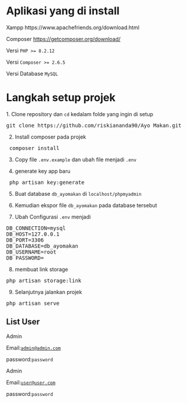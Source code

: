 <h1>Aplikasi yang di install</h1>
Xampp
https://www.apachefriends.org/download.html

Composer
https://getcomposer.org/download/

Versi <code>PHP >= 8.2.12</code>

Versi <code>Composer >= 2.6.5</code>

Versi Database <code>MySQL</code>

<h1>Langkah setup projek</h1>
1. Clone repository dan <code>cd</code> kedalam folde yang ingin di setup
<pre>git clone https://github.com/riskiananda90/Ayo_Makan.git</pre>

2. Install composer pada projek
<pre> composer install</pre>

3. Copy file <code>.env.example</code> dan ubah file menjadi <code>.env</code>

4. generate key app baru
<pre> php artisan key:generate </pre>

5. Buat database <code>db_ayomakan</code> di <code>localhost/phpmyadmin</code>

6. Kemudian ekspor file <code>db_ayomakan</code> pada database tersebut

7. Ubah Configurasi <code>.env</code> menjadi
<pre>DB_CONNECTION=mysql
DB_HOST=127.0.0.1
DB_PORT=3306
DB_DATABASE=db_ayomakan
DB_USERNAME=root
DB_PASSWORD=</pre>

8. membuat link storage
<pre>php artisan storage:link</pre>

9. Selanjutnya jalankan projek
<pre>php artisan serve</pre>

<h2>List User</h2>
Admin

Email:<code>admin@admin.com</code>

password:<code>password</code>

Admin

Email:<code>user@user.com</code>

password:<code>password</code>